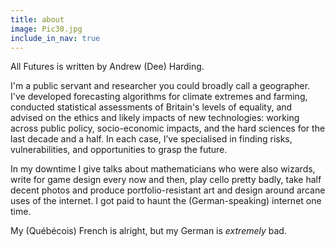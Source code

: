 ```yaml
---
title: about
image: Pic30.jpg
include_in_nav: true
---
```


All Futures is written by Andrew (Dee) Harding.

I'm a public servant and researcher you could broadly call a geographer. I've developed forecasting algorithms for climate extremes and farming, conducted statistical assessments of Britain's levels of equality, and advised on the ethics and likely impacts of new technologies: working across public policy, socio-economic impacts, and the hard sciences for the last decade and a half. In each case, I’ve specialised in finding risks, vulnerabilities, and opportunities to grasp the future. 

In my downtime I give talks about mathematicians who were also wizards, write for game design every now and then, play cello pretty badly, take half decent photos and produce portfolio-resistant art and design around arcane uses of the internet. I got paid to haunt the (German-speaking) internet one time. 

My (Québécois) French is alright, but my German is *extremely* bad.
